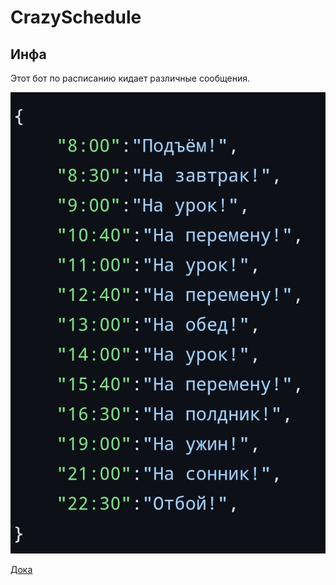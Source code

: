 # CrazySchedule

## Инфа
Этот бот по расписанию кидает различные сообщения.

![](https://raw.githubusercontent.com/Crazy-Max-Blog/CrazySchedule/main/docs/1.jpg)

[Дока](https://github.com/Crazy-Max-Blog/CrazySchedule/wiki)
